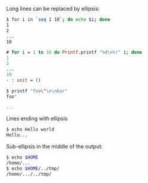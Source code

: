 Long lines can be replaced by ellipsis:


```sh
$ for i in `seq 1 10`; do echo $i; done
1
2
...
10
```

```ocaml
# for i = 1 to 10 do Printf.printf "%d\n%!" i; done
1
2
...
10
- : unit = ()
```

```sh
$ printf "foo\"\n\nbar"
foo"

...
```

Lines ending with ellipsis

```sh
$ echo Hello world
Hello...
```

Sub-ellipsis in the middle of the output:

```sh
$ echo $HOME
/home/...
$ echo $HOME/../tmp/
/home/.../../tmp/
```
